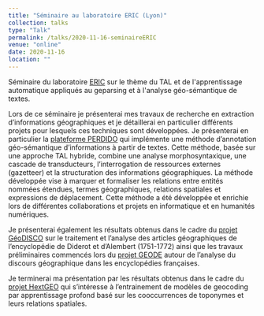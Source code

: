 ```yaml
---
title: "Séminaire au laboratoire ERIC (Lyon)"
collection: talks
type: "Talk"
permalink: /talks/2020-11-16-seminaireERIC
venue: "online"
date: 2020-11-16
location: ""
---
```


Séminaire du laboratoire <a href="https://eric.msh-lse.fr/16-11-20-seminaire-ludovic-moncla-insa-lyon/">ERIC</a> sur le thème du TAL et de l'apprentissage automatique appliqués au geparsing et à l'analyse géo-sémantique de textes.

Lors de ce séminaire je présenterai mes travaux de recherche en extraction d’informations géographiques et je détaillerai en particulier différents projets pour lesquels ces techniques sont développées. Je présenterai en particulier la [plateforme PERDIDO](http://erig.univ-pau.fr/PERDIDO/) qui implémente une méthode d’annotation géo-sémantique d’informations à partir de textes. Cette méthode, basée sur une approche TAL hybride, combine une analyse morphosyntaxique, une cascade de transducteurs, l’interrogation de ressources externes (gazetteer) et la structuration des informations géographiques. La méthode développée vise à marquer et formaliser les relations entre entités nommées étendues, termes géographiques, relations spatiales et expressions de déplacement. Cette méthode a été développée et enrichie lors de différentes collaborations et projets en informatique et en humanités numériques.

Je présenterai également les résultats obtenus dans le cadre du [projet GéoDISCO](https://www.msh-lse.fr/projets/geodisco/) sur le traitement et l’analyse des articles géographiques de l’encyclopédie de Diderot et d’Alembert (1751-1772) ainsi que les travaux préliminaires commencés lors du [projet GEODE](https://geode-project.github.io/) autour de l’analyse du discours géographique dans les encyclopédies françaises.

Je terminerai ma présentation par les résultats obtenus dans le cadre du [projet HextGEO](https://gitlab.liris.cnrs.fr/HExtGEO/toponym-geocoding) qui s’intéresse à l’entrainement de modèles de geocoding par apprentissage profond basé sur les cooccurrences de toponymes et leurs relations spatiales. 




